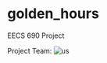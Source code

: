 # golden_hours
EECS 690 Project

Project Team:
![us](https://github.com/dwesty23/golden_hours/assets/120140940/542b6f39-7fa7-4a9b-8ef0-ac42af48cd98)


